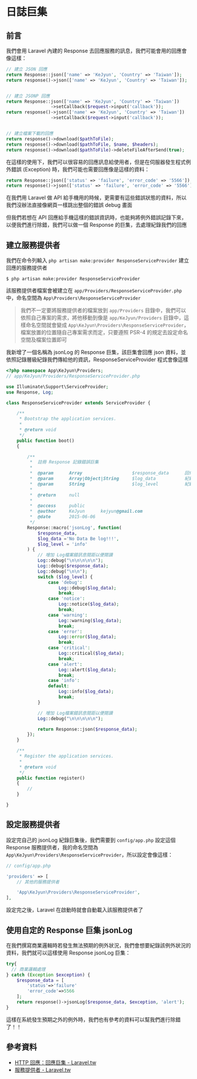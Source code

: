 # 日誌巨集

## 前言

我們會用 Laravel 內建的 Response 去回應服務的訊息，我們可能會用的回應會像這樣：

```php
// 建立 JSON 回應
return Response::json(['name' => 'KeJyun', 'Country' => 'Taiwan']);
return response()->json(['name' => 'KeJyun', 'Country' => 'Taiwan']);


// 建立 JSONP 回應
return Response::json(['name' => 'KeJyun', 'Country' => 'Taiwan'])
                 ->setCallback($request->input('callback'));
return response()->json(['name' => 'KeJyun', 'Country' => 'Taiwan'])
                 ->setCallback($request->input('callback'));


// 建立檔案下載的回應
return response()->download($pathToFile);
return response()->download($pathToFile, $name, $headers);
return response()->download($pathToFile)->deleteFileAfterSend(true);
```

在這樣的使用下，我們可以很容易的回應訊息給使用者，但是在伺服器發生程式例外錯誤 (Exception) 時，我們可能也需要回應像是這樣的資料：

```php
return Response::json(['status' => 'failure', 'error_code' => '5566']);
return response()->json(['status' => 'failure', 'error_code' => '5566']);
```

在我們用 Laravel 做 API 給手機用的時候，更需要有這些錯誤狀態的資料，所以我們沒辦法直接像網頁一樣跳出整個的錯誤 debug 畫面

但我們若想在 API 回應給手機這樣的錯誤資訊時，也能夠將例外錯誤記錄下來，以便我們進行除錯，我們可以做一個 Response 的巨集，去處理紀錄我們的回應


## 建立服務提供者

我們在命令列輸入 `php artisan make:provider ResponseServiceProvider` 建立回應的服務提供者

```shell
$ php artisan make:provider ResponseServiceProvider
```

該服務提供者檔案會被建立在 `app/Providers/ResponseServiceProvider.php` 中，命名空間為 `App\Providers\ResponseServiceProvider`

> 我們不一定要將服務提供者的檔案放到 `app/Providers` 目錄中，我們可以依照自己專案的需求，將他移動到像是 `app/KeJyun/Providers` 目錄中，這樣命名空間就會變成 `App\KeJyun\Providers\ResponseServiceProvider`，檔案放置的位置隨自己專案需求而定，只要遵照 PSR-4 的規定去設定命名空間及檔案位置即可


我新增了一個名稱為 jsonLog 的 Response 巨集，該巨集會回應 json 資料，並依照記錄層級紀錄我們傳給他的資訊，ResponseServiceProvider 程式會像這樣

```php
<?php namespace App\KeJyun\Providers;
// app/KeJyun/Providers/ResponseServiceProvider.php

use Illuminate\Support\ServiceProvider;
use Response, Log;

class ResponseServiceProvider extends ServiceProvider {

    /**
     * Bootstrap the application services.
     *
     * @return void
     */
    public function boot()
    {

        /**
         *  註冊 Response 記錄錯誤巨集
         *
         *  @param      Array                   $response_data      回傳的 json 資料
         *  @param      Array|Object|String     $log_data           紀錄的資料
         *  @param      String                  $log_level          紀錄資料的等級（預設為 info）
         *
         *  @return     null
         *
         *  @access     public
         *  @author     KeJyun      kejyun@gmail.com
         *  @date       2015-06-06
         */
        Response::macro('jsonLog', function(
            $response_data,
            $log_data ='No Data Be log!!!',
            $log_level = 'info'
        ) {
            // 增加 Log檔案錯訊息間距以便閱讀
            Log::debug("\n\n\n\n\n");
            Log::debug($response_data);
            Log::debug("\n\n");
            switch ($log_level) {
                case 'debug':
                    Log::debug($log_data);
                    break;
                case 'notice':
                    Log::notice($log_data);
                    break;
                case 'warning':
                    Log::warning($log_data);
                    break;
                case 'error':
                    Log::error($log_data);
                    break;
                case 'critical':
                    Log::critical($log_data);
                    break;
                case 'alert':
                    Log::alert($log_data);
                    break;
                case 'info':
                default:
                    Log::info($log_data);
                    break;
            }

            // 增加 Log檔案錯訊息間距以便閱讀
            Log::debug("\n\n\n\n\n");

            return Response::json($response_data);
        });
    }

    /**
     * Register the application services.
     *
     * @return void
     */
    public function register()
    {
        //
    }

}
```

## 設定服務提供者

設定完自己的 jsonLog 紀錄巨集後，我們需要到 `config/app.php` 設定這個 Response 服務提供者，我的命名空間為 `App\KeJyun\Providers\ResponseServiceProvider`，所以設定會像這樣：

```php
// config/app.php

'providers' => [
    // 其他的服務提供者

    'App\KeJyun\Providers\ResponseServiceProvider',
],
```

設定完之後，Laravel 在啟動時就會自動載入該服務提供者了

## 使用自定的 Response 巨集 jsonLog

在我們撰寫商業邏輯時若發生無法預期的例外狀況，我們會想要紀錄該例外狀況的資料，我們就可以這樣使用 Response jsonLog 巨集：

```php
try{
  // 商業邏輯處理
} catch (Exception $exception) {
    $response_data = [
        'status'=>'failure'
        'error_code'=>5566
    ];
    return response()->jsonLog($response_data, $exception, 'alert');
}
```

這樣在系統發生預期之外的例外時，我們也有參考的資料可以幫我們進行除錯了！！

## 參考資料
* [HTTP 回應：回應巨集 - Laravel.tw](http://laravel.tw/docs/5.0/responses#response-macros)
* [服務提供者 - Laravel.tw](http://laravel.tw/docs/5.0/providers)

